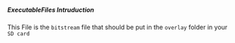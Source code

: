 ##### ExecutableFiles Intruduction

This File is the `bitstream` file that should be put in the `overlay` folder in your `SD card`